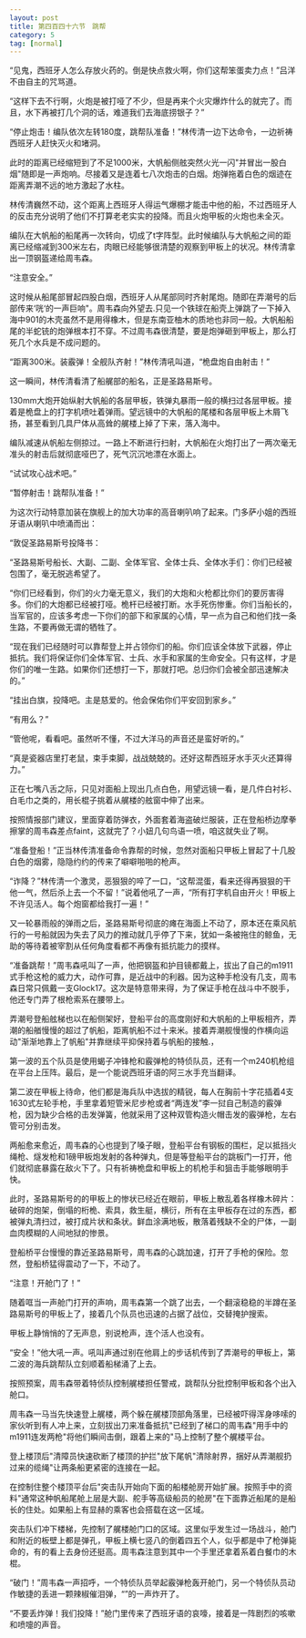 ```yaml
---
layout: post
title: 第四百四十六节　跳帮
category: 5
tag: [normal]
---
```


“见鬼，西班牙人怎么存放火药的。倒是快点救火啊，你们这帮笨蛋卖力点！”吕洋不由自主的咒骂道。

“这样下去不行啊，火炮是被打哑了不少，但是再来个火灾爆炸什么的就完了。而且，水下再被打几个洞的话，难道我们去海底捞银子？”

“停止炮击！编队依次左转180度，跳帮队准备！”林传清一边下达命令，一边祈祷西班牙人赶快灭火和堵洞。

此时的距离已经缩短到了不足1000米，大帆船侧舷突然火光一闪"并冒出一股白烟"随即是一声炮响。尽接着又是连着七八次炮击的白烟。炮弹拖着白色的烟迹在距离弄潮不远的地方激起了水柱。

林传清巍然不动，这个距离上西班牙人得运气爆棚才能击中他的船，不过西班牙人的反击充分说明了他们不打算老老实实的投降。而且火炮甲板的火炮也未全灭。

编队在大帆船的船尾再一次转向，切成了t字阵型。此时候编队与大帆船之间的距离已经缩减到300米左右，肉眼已经能够很清楚的观察到甲板上的状况。林传清拿出一顶钢盔递给周韦森。

“注意安全。”

这时候从船尾部冒起四股白烟，西班牙人从尾部同时齐射尾炮。随即在弄潮号的后部传来‘咣‘的一声巨响"。周韦森向外望去.只见一个铁球在船壳上弹跳了一下掉入海中901的木壳虽然不是用得橡木，但是东南亚柚木的质地也非同一般。大帆船船尾的半蛇铳的炮弹根本打不穿。不过周韦森很清楚，要是炮弹砸到甲板上，那么打死几个水兵是不成问题的。

“距离300米。装霰弹！全舰队齐射！”林传清吼叫道，“桅盘炮自由射击！”

这一瞬间，林传清看清了船艉部的船名，正是圣路易斯号。

130mm大炮开始纵射大帆船的各层甲板，铁弹丸暴雨一般的横扫过各层甲板。接着是桅盘上的打字机喷吐着弹雨。望远镜中的大帆船的尾楼和各层甲板上木屑飞扬，甚至看到几具尸体从高耸的艉楼上掉了下来，落入海中。

编队减速从帆船左侧掠过。一路上不断进行扫射，大帆船在火炮打出了一两次毫无准头的射击后就彻底哑巴了，死气沉沉地漂在水面上。

“试试攻心战术吧。”

“暂停射击！跳帮队准备！”

为这次行动特意加装在旗舰上的加大功率的高音喇叭响了起来。门多萨小姐的西班牙语从喇叭中喷涌而出：

“敦促圣路易斯号投降书：

“圣路易斯号船长、大副、二副、全体军官、全体士兵、全体水手们：你们已经被包围了，毫无脱逃希望了。

“你们已经看到，你们的火力毫无意义，我们的大炮和火枪都比你们的要厉害得多。你们的大炮都已经被打哑。桅杆已经被打断。水手死伤惨重。你们当船长的，当军官的，应该多考虑一下你们的部下和家属的心情，早一点为自己和他们找一条生路，不要再做无谓的牺牲了。

“现在我们已经随时可以靠帮登上并占领你们的船。你们应该全体放下武器，停止抵抗。我们将保证你们全体军官、士兵、水手和家属的生命安全。只有这样，才是你们的唯一生路。如果你们还想打一下，那就打吧。总归你们会被全部迅速解决的。”

“挂出白旗，投降吧。主是慈爱的。他会保佑你们平安回到家乡。”

“有用么？”

“管他呢，看看吧。虽然听不懂，不过大洋马的声音还是蛮好听的。”

“真是瓷器店里打老鼠，束手束脚，战战兢兢的。还好这帮西班牙水手灭火还算得力。”

正在七嘴八舌之际，只见对面船上现出几点白色，用望远镜一看，是几件白衬衫、白毛巾之类的，用长棍子挑着从艉楼的舷窗中伸了出来。

按照情报部门建议，里面穿着防弹衣，外面套着海盗破烂服装，正在登船桥边摩拳擦掌的周韦森差点faint，这就完了？小妞几句鸟语一喷，咱这就失业了啊。

“准备登船！”正当林传清准备命令靠帮的时候，忽然对面船只甲板上冒起了十几股白色的烟雾，隐隐约约的传来了噼噼啪啪的枪声。

“诈降？”林传清一个激灵，恶狠狠的啐了一口，“这帮混蛋，看来还得再狠狠的干他一气，然后杀上去一个不留！”说着他吼了一声，“所有打字机自由开火！甲板上不许见活人。每个炮窗都给我打一遍！”

又一轮暴雨般的弹雨之后，圣路易斯号彻底的瘫在海面上不动了，原本还在乘风航行的一号船就因为失去了风力的推动就几乎停了下来，犹如一条被拖住的鲸鱼，无助的等待着被宰割从任何角度看都不再像有抵抗能力的摸样。

“准备跳帮！”周韦森吼叫了一声，他把钢盔和护目镜都戴上，拔出了自己的m1911式手枪这枪的威力大，动作可靠，是近战中的利器。因为这种手枪没有几支，周韦森日常只佩戴一支Glock17。这次是特意带来得，为了保证手枪在战斗中不脱手，他还专门弄了根枪索系在腰带上。

弄潮号登船舷梯也以在船侧架好，登船平台的高度刚好和大帆船的上甲板相齐，弄潮的船艏慢慢的超过了帆船，距离帆船不过十来米。接着弄潮舰慢慢的作横向运动"渐渐地靠上了帆船"并靠继续平抑保持着与帆船的接触.，

第一波的五个队员是使用蝎子冲锋枪和霰弹枪的特侦队员，还有一个m240机枪组在平台上压阵。最后，是一个能说西班牙语的阿三水手充当翻译。

第二波在甲板上待命，他们都是海兵队中选拔的精锐，每人在胸前十字花插着4支1630式左轮手枪，手里拿着短管米尼步枪或者“两连发”李一挝自己制造的霰弹枪，因为缺少合格的击发弹簧，他就采用了这种双管构造火帽击发的霰弹枪，左右管可分别击发。

两船愈来愈近，周韦森的心也提到了嗓子眼，登船平台有钢板的围栏，足以抵挡火绳枪、燧发枪和1磅甲板炮发射的各种弹丸，但是等登船平台的跳板门一打开，他们就彻底暴露在敌火下了。只有祈祷桅盘和甲板上的机枪手和狙击手能够眼明手快。

此时，圣路易斯号的的甲板上的惨状已经近在眼前，甲板上散乱着各样橡木碎片：破碎的炮架，倒塌的桁桅、索具，救生艇，横衍，所有在主甲板存在过的东西，都被弹丸清扫过，被打成片状和条状。鲜血涂满地板，散落着残缺不全的尸体，一副血肉模糊的人间地狱的惨景。

登船桥平台慢慢的靠近圣路易斯号，周韦森的心跳加速，打开了手枪的保险。忽然，登船桥猛得震动了一下，不动了。

“注意！开舱门了！”

随着哐当一声舱门打开的声响，周韦森第一个跳了出去，一个翻滚稳稳的半蹲在圣路易斯号的甲板上了，接着几个队员也迅速的占据了战位，交替掩护搜索。

甲板上静悄悄的了无声息，别说枪声，连个活人也没有。

“安全！”他大吼一声。吼叫声通过别在他肩上的步话机传到了弄潮号的甲板上，第二波的海兵跳帮队立刻顺着船梯涌了上去。

按照预案，周韦森带着特侦队控制艉楼担任警戒，跳帮队分批控制甲板和各个出入舱口。

周韦森一马当先快速登上艉楼，两个躲在艉楼顶部角落里，已经被吓得浑身哆嗦的家伙听到有人冲上来，立刻拔出刀来准备抵抗"已经到了梯口的周韦森"用手中的m1911连发两枪"将他们瞬间击倒，跟着上来的"马上控制了整个艉楼平台。

登上楼顶后"清障员快速砍断了楼顶的护拦"放下尾帆"清除射界，捆好从弄潮舰扔过来的缆绳"让两条船更紧密的连接在一起。

在控制住整个楼顶平台后"突击队开始向下面的船楼舱房开始扩展。按照手中的资料"通常这种帆船尾舱上层是大副、舵手等高级船员的舱房"在下面靠近船尾的是船长的住处。如果船上有显赫的乘客也会搭载在这一区域。

突击队们冲下楼梯，先控制了艉楼舱门口的区域。这里似乎发生过一场战斗，舱门和附近的板壁上都是弹孔，甲板上横七竖八的倒着四五个人，似乎都是中了枪弹毙命的，有的看上去身份还挺高。周韦森注意到其中一个手里还拿着系着白餐巾的木棍。

“破门！”周韦森一声招呼，一个特侦队员举起霰弹枪轰开舱门，另一个特侦队员动作敏捷的丢进一颗辣椒催泪弹，“”的一声炸开了。

“不要丢炸弹！我们投降！”舱门里传来了西班牙语的哀嚎，接着是一阵剧烈的咳嗽和喷嚏的声音。